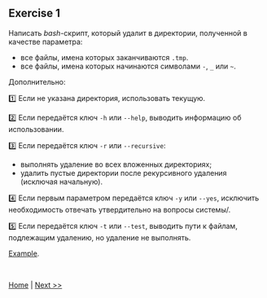 ## Exercise 1

Написать *bash*-скрипт, который удалит в директории, полученной в качестве параметра:

- все файлы, имена которых заканчиваются `.tmp`.
- все файлы, имена которых начинаются символами `-`, `_` или `~`.

Дополнительно:

:one: Если не указана директория, использовать текущую.

:two: Если передаётся ключ `-h` или `--help`, выводить информацию об использовании.

:three: Если передаётся ключ `-r` или `--recursive`:

- выполнять удаление во всех вложенных директориях;
- удалить пустые директории после рекурсивного удаления (исключая начальную).

:four: Если первым параметром передаётся ключ `-y` или `--yes`, исключить необходимость отвечать утвердительно на вопросы системы/.

:five: Если передаётся ключ `-t` или `--test`, выводить пути к файлам, подлежащим удалению, но удаление не выполнять.

[Example](src/example01.sh).

<br>

[Home](readme.md) | [Next >>](exercise02.md)

